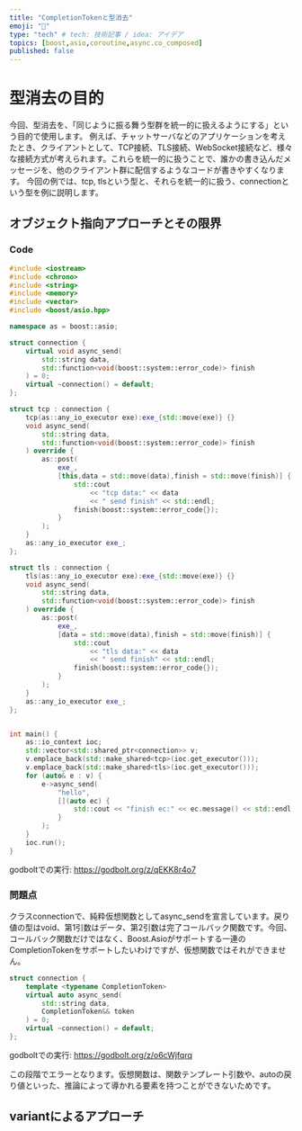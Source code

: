 ```yaml
---
title: "CompletionTokenと型消去"
emoji: "🔌"
type: "tech" # tech: 技術記事 / idea: アイデア
topics: [boost,asio,coroutine,async.co_composed]
published: false
---
```


# 型消去の目的
今回、型消去を、「同じように振る舞う型群を統一的に扱えるようにする」という目的で使用します。
例えば、チャットサーバなどのアプリケーションを考えたとき、クライアントとして、TCP接続、TLS接続、WebSocket接続など、様々な接続方式が考えられます。これらを統一的に扱うことで、誰かの書き込んだメッセージを、他のクライアント群に配信するようなコードが書きやすくなります。
今回の例では、tcp, tlsという型と、それらを統一的に扱う、connectionという型を例に説明します。

## オブジェクト指向アプローチとその限界

### Code

```cpp
#include <iostream>
#include <chrono>
#include <string>
#include <memory>
#include <vector>
#include <boost/asio.hpp>

namespace as = boost::asio;

struct connection {
    virtual void async_send(
        std::string data, 
        std::function<void(boost::system::error_code)> finish
    ) = 0;
    virtual ~connection() = default;
};

struct tcp : connection {
    tcp(as::any_io_executor exe):exe_{std::move(exe)} {}
    void async_send(
        std::string data, 
        std::function<void(boost::system::error_code)> finish
    ) override {
        as::post(
            exe_,
            [this,data = std::move(data),finish = std::move(finish)] {
                std::cout 
                    << "tcp data:" << data 
                    << " send finish" << std::endl;
                finish(boost::system::error_code{});
            }
        );
    }
    as::any_io_executor exe_;
};

struct tls : connection {
    tls(as::any_io_executor exe):exe_{std::move(exe)} {}
    void async_send(
        std::string data, 
        std::function<void(boost::system::error_code)> finish
    ) override {
        as::post(
            exe_,
            [data = std::move(data),finish = std::move(finish)] {
                std::cout 
                    << "tls data:" << data 
                    << " send finish" << std::endl;
                finish(boost::system::error_code{});
            }
        );
    }
    as::any_io_executor exe_;
};


int main() {
    as::io_context ioc;
    std::vector<std::shared_ptr<connection>> v;
    v.emplace_back(std::make_shared<tcp>(ioc.get_executor()));
    v.emplace_back(std::make_shared<tls>(ioc.get_executor()));
    for (auto& e : v) {
        e->async_send(
            "hello", 
            [](auto ec) { 
                std::cout << "finish ec:" << ec.message() << std::endl; 
            }
        );
    }
    ioc.run();
}
```

godboltでの実行:
https://godbolt.org/z/qEKK8r4o7

### 問題点
クラスconnectionで、純粋仮想関数としてasync_sendを宣言しています。戻り値の型はvoid、第1引数はデータ、第2引数は完了コールバック関数です。今回、コールバック関数だけではなく、Boost.Asioがサポートする一連のCompletionTokenをサポートしたいわけですが、仮想関数ではそれができません。

```cpp
struct connection {
    template <typename CompletionToken>
    virtual auto async_send(
        std::string data, 
        CompletionToken&& token
    ) = 0;
    virtual ~connection() = default;
};
```

godboltでの実行:
https://godbolt.org/z/o6cWjfqrq

この段階でエラーとなります。仮想関数は、関数テンプレート引数や、autoの戻り値といった、推論によって導かれる要素を持つことができないためです。

## variantによるアプローチ
